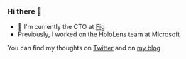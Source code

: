 ### Hi there 👋

- 🔭 I'm currently the CTO at [Fig](https://foodisgood.com/)
- Previously, I worked on the HoloLens team at Microsoft

You can find my thoughts on [Twitter](https://twitter.com/_jake_lynch) and on [my blog](https://cobbviously.me)

<!--
**mljlynch/mljlynch** is a ✨ _special_ ✨ repository because its `README.md` (this file) appears on your GitHub profile.

Here are some ideas to get you started:

- 🔭 I’m currently working on ...
- 🌱 I’m currently learning ...
- 👯 I’m looking to collaborate on ...
- 🤔 I’m looking for help with ...
- 💬 Ask me about ...
- 📫 How to reach me: ...
- 😄 Pronouns: ...
- ⚡ Fun fact: ...
-->
